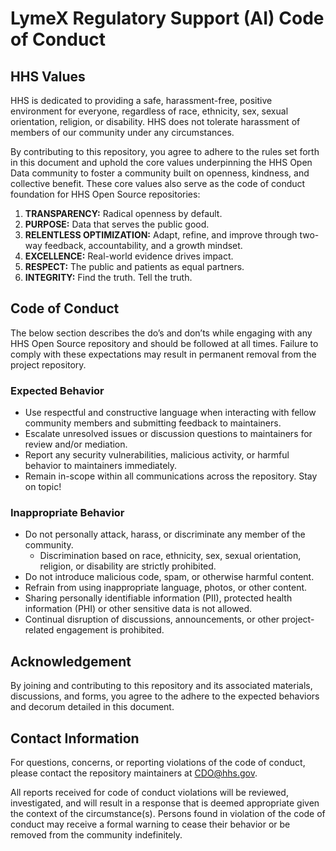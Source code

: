 # LymeX Regulatory Support (AI) Code of Conduct

## HHS Values

HHS is dedicated to providing a safe, harassment-free, positive environment for everyone, regardless of race, ethnicity, sex, sexual orientation, religion, or disability. 
HHS does not tolerate harassment of members of our community under any circumstances.  

By contributing to this repository, you agree to adhere to the rules set forth in this document and uphold the  core values underpinning the HHS Open Data community to 
foster a community built on openness, kindness, and collective benefit. These core values also serve as the code of conduct foundation for HHS Open Source repositories:  

1. **TRANSPARENCY:** Radical openness by default.
2. **PURPOSE:** Data that serves the public good.
3. **RELENTLESS OPTIMIZATION:** Adapt, refine, and improve through two-way feedback, accountability, and a growth mindset.
4. **EXCELLENCE:** Real-world evidence drives impact.
5. **RESPECT:** The public and patients as equal partners.
6. **INTEGRITY:** Find the truth. Tell the truth.

## Code of Conduct

The below section describes the do’s and don’ts while engaging with any HHS Open Source repository and should be followed at all times. Failure to comply with these 
expectations may result in permanent removal from the project repository.  

### Expected Behavior
* Use respectful and constructive language when interacting with fellow community members and submitting feedback to maintainers.
* Escalate unresolved issues or discussion questions to maintainers for review and/or mediation.
* Report any security vulnerabilities, malicious activity, or harmful behavior to maintainers immediately.
* Remain in-scope within all communications across the repository. Stay on topic!  

### Inappropriate Behavior
* Do not personally attack, harass, or discriminate any member of the community.
  * Discrimination based on race, ethnicity, sex, sexual orientation, religion, or disability are strictly prohibited.
* Do not introduce malicious code, spam, or otherwise harmful content.
* Refrain from using inappropriate language, photos, or other content.
* Sharing personally identifiable information (PII), protected health information (PHI) or other sensitive data is not allowed.
* Continual disruption of discussions, announcements, or other project-related engagement is prohibited.

## Acknowledgement
By joining and contributing to this repository and its associated materials, discussions, and forms, you agree to the adhere to the expected behaviors and decorum 
detailed in this document.

## Contact Information
For questions, concerns, or reporting violations of the code of conduct, please contact the repository maintainers at [CDO@hhs.gov](mailto:cdo@hhs.gov).  

All reports received for code of conduct violations will be reviewed, investigated, and will result in a response that is deemed appropriate given the context of the 
circumstance(s). Persons found in violation of the code of conduct may receive a formal warning to cease their behavior or be removed from the community indefinitely.